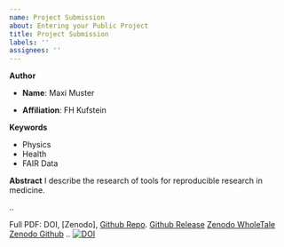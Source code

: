 ```yaml
---
name: Project Submission
about: Entering your Public Project
title: Project Submission
labels: ''
assignees: ''
---
```


**Author**

- **Name**: Maxi Muster

- **Affiliation**: FH Kufstein

**Keywords**
- Physics
- Health
- FAIR Data

**Abstract**
I describe the research of tools for reproducible research in medicine.

..

Full PDF: DOI, [Zenodo], 
[Github Repo](https://github.com/g4challenge/ds4ns_template).
[Github Release](https://github.com/g4challenge/ds4ns_template/releases/tag/test_release)
[Zenodo WholeTale](https://sandbox.zenodo.org/record/964368)
[Zenodo Github](https://sandbox.zenodo.org/record/964372)
.. [![DOI](https://zenodo.org/badge/DOI/10.5281/zenodo.4661161.svg)](https://doi.org/10.5281/zenodo.4661161)
